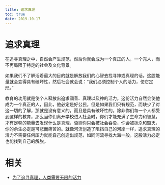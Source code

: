 ```yaml
---
title: 追求真理
toc: true
date: 2019-10-17
---
```

# 追求真理

在追寻真理之中，自然会产生规范，然后你就会成为一个真正的人，一个完人，而不再局限于特定的社会及文化背景。

如果我们不了解活着最大的目的就是解放我们的心智去找寻神或真理的话，这股能量就会变得具有破坏性，然后社会就会说：“我们必须控制个人的活力，使它定形。”


教育的功用就是使个人释放出追求圆善、真理以及神的活力，这份活力自然会使他成为一个真正的人，因此，他必定是好公民。但是如果我们只有规范，而缺少了对这一切的了解，那就是没有意义的，而且是具有破坏性的。除非你们每一个人都受到这样的教育，那么当你们离开学校进入社会时，你们才能充满了生命力和智慧，才有足够的能量去发现什么是真理，否则你只会被社会吞没，你会被扼杀和毁灭，你的余生必定是可悲而痛苦的。就像河流创造了阻挡自己的河岸一样，追求真理的活力不需要任何压力就能自己创造出规范，如同河流寻找大海一般，这股活力必定也能找到自己的解脱。


# 相关

- [为了追寻真理，人类需要无限的活力](http://www.sohu.com/a/338046568_174808?scm=1019.e000a.v1.0&spm=smpc.csrpage.news-list.34.1571202718144TFmoCkr)
